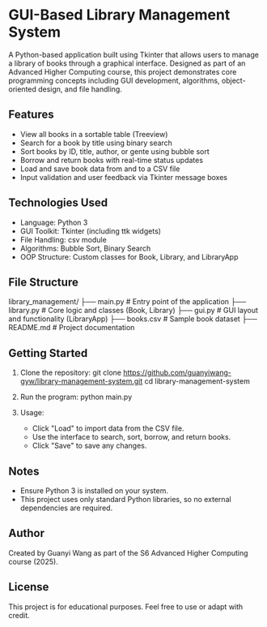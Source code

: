 # GUI-Based Library Management System

A Python-based application built using Tkinter that allows users to manage a library of books through a graphical interface. Designed as part of an Advanced Higher Computing course, this project demonstrates core programming concepts including GUI development, algorithms, object-oriented design, and file handling.

## Features

- View all books in a sortable table (Treeview)
- Search for a book by title using binary search
- Sort books by ID, title, author, or gente using bubble sort
- Borrow and return books with real-time status updates
- Load and save book data from and to a CSV file
- Input validation and user feedback via Tkinter message boxes

## Technologies Used

- Language: Python 3
- GUI Toolkit: Tkinter (including ttk widgets)
- File Handling: csv module
- Algorithms: Bubble Sort, Binary Search
- OOP Structure: Custom classes for Book, Library, and LibraryApp

## File Structure

library_management/
├── main.py              # Entry point of the application
├── library.py           # Core logic and classes (Book, Library)
├── gui.py               # GUI layout and functionality (LibraryApp)
├── books.csv            # Sample book dataset
├── README.md            # Project documentation

## Getting Started

1. Clone the repository:
   git clone https://github.com/guanyiwang-gyw/library-management-system.git
   cd library-management-system

2. Run the program:
   python main.py

3. Usage:
   - Click "Load" to import data from the CSV file.
   - Use the interface to search, sort, borrow, and return books.
   - Click "Save" to save any changes.

## Notes

- Ensure Python 3 is installed on your system.
- This project uses only standard Python libraries, so no external dependencies are required.

## Author

Created by Guanyi Wang as part of the S6 Advanced Higher Computing course (2025).

## License

This project is for educational purposes. Feel free to use or adapt with credit.